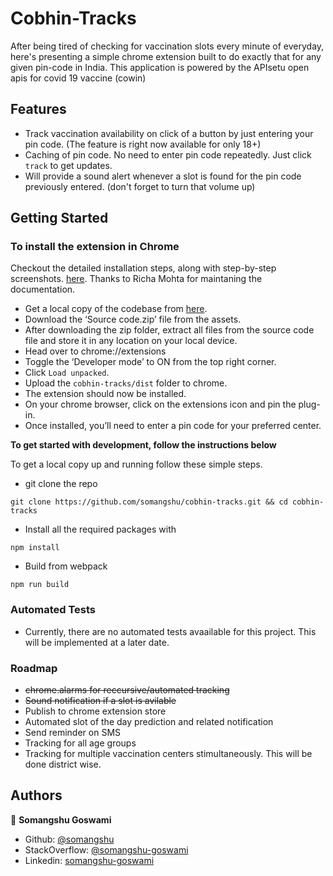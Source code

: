 # Cobhin-Tracks

After being tired of checking for vaccination slots every minute of everyday, here's presenting a simple chrome extension built to do exactly that for any given pin-code in India. This application is powered by the APIsetu open apis for covid 19 vaccine (cowin)

## Features

- Track vaccination availability on click of a button by just entering your pin code. (The feature is right now available for only 18+)
- Caching of pin code. No need to enter pin code repeatedly. Just click `track` to get updates.
- Will provide a sound alert whenever a slot is found for the pin code previously entered. (don't forget to turn that volume up) 

## Getting Started

### To install the extension in Chrome

Checkout the detailed installation steps, along with step-by-step screenshots. [here](https://docs.google.com/document/d/1kW2g2cxM8YZGmkUs7YzGF_4mhOeokP2UZkhNrrOW-L4). Thanks to Richa Mohta for maintaning the documentation.

- Get a local copy of the codebase from [here](https://github.com/somangshu/cobhin-tracks.git).
- Download the ‘Source code.zip’ file from the assets.
- After downloading the zip folder, extract all files from the source code file and store it in any location on your local device.
- Head over to chrome://extensions
- Toggle the ‘Developer mode’ to ON from the top right corner.
- Click `Load unpacked`.
- Upload the `cobhin-tracks/dist` folder to chrome.
- The extension should now be installed.
- On your chrome browser, click on the extensions icon and pin the plug-in. 
- Once installed, you’ll need to enter a pin code for your preferred center. 


**To get started with development, follow the instructions below**

To get a local copy up and running follow these simple steps.

- git clone the repo

```
git clone https://github.com/somangshu/cobhin-tracks.git && cd cobhin-tracks
```

- Install all the required packages with

```
npm install
```

- Build from webpack

```
npm run build
```

### Automated Tests

- Currently, there are no automated tests avaailable for this project. This will be implemented at a later date.

### Roadmap

- ~~chrome.alarms for reccursive/automated tracking~~
- ~~Sound notification if a slot is avilable~~
- Publish to chrome extension store
- Automated slot of the day prediction and related notification
- Send reminder on SMS
- Tracking for all age groups 
- Tracking for multiple vaccination centers stimultaneously. This will be done district wise. 

## Authors

👤 **Somangshu Goswami**

- Github: [@somangshu](https://github.com/somangshu)
- StackOverflow: [@somangshu-goswami](https://stackoverflow.com/users/5826265/somangshu-goswami?tab=profile)
- Linkedin: [somangshu-goswami](https://www.linkedin.com/in/somangshu-goswami/)

